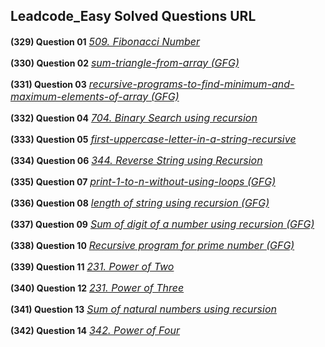 ## Leadcode_Easy Solved Questions URL

**(329) Question 01** <a href="https://leetcode.com/problems/fibonacci-number/submissions/996606162/" target="_blank" style="font-size: 16px;dispaly:inline-block;">_509. Fibonacci Number_</a> <br/>

**(330) Question 02** <a href="https://www.geeksforgeeks.org/sum-triangle-from-array/" target="_blank" style="font-size: 16px;dispaly:inline-block;">_sum-triangle-from-array (GFG)_</a> <br/>

**(331) Question 03** <a href="https://www.geeksforgeeks.org/recursive-programs-to-find-minimum-and-maximum-elements-of-array/" target="_blank" style="font-size: 16px;dispaly:inline-block;">_recursive-programs-to-find-minimum-and-maximum-elements-of-array (GFG)_</a> <br/>

**(332) Question 04** <a href="https://leetcode.com/problems/binary-search/submissions/998234361/" target="_blank" style="font-size: 16px;dispaly:inline-block;">_704. Binary Search using recursion_</a> <br/>

**(333) Question 05** <a href="https://www.geeksforgeeks.org/first-uppercase-letter-in-a-string-iterative-and-recursive/" target="_blank" style="font-size: 16px;dispaly:inline-block;">_first-uppercase-letter-in-a-string-recursive_</a> <br/>

**(334) Question 06** <a href="https://leetcode.com/problems/reverse-string/submissions/998468937/" target="_blank" style="font-size: 16px;dispaly:inline-block;">_344. Reverse String using Recursion_</a> <br/>

**(335) Question 07** <a href="https://practice.geeksforgeeks.org/problems/print-1-to-n-without-using-loops-1587115620/1" target="_blank" style="font-size: 16px;dispaly:inline-block;">_print-1-to-n-without-using-loops (GFG)_</a> <br/>

**(336) Question 08** <a href="https://www.geeksforgeeks.org/program-for-length-of-a-string-using-recursion/" target="_blank" style="font-size: 16px;dispaly:inline-block;">_length of string using recursion (GFG)_</a> <br/>

**(337) Question 09** <a href="https://www.geeksforgeeks.org/sum-digit-number-using-recursion/" target="_blank" style="font-size: 16px;dispaly:inline-block;">_Sum of digit of a number using recursion (GFG)_</a> <br/>

**(338) Question 10** <a href="https://www.geeksforgeeks.org/recursive-program-prime-number/" target="_blank" style="font-size: 16px;dispaly:inline-block;">_Recursive program for prime number (GFG)_</a> <br/>

**(339) Question 11** <a href="https://leetcode.com/problems/power-of-two/submissions/" target="_blank" style="font-size: 16px;dispaly:inline-block;">_231. Power of Two_</a> <br/>

**(340) Question 12** <a href="https://leetcode.com/problems/power-of-three/submissions/" target="_blank" style="font-size: 16px;dispaly:inline-block;">_231. Power of Three_</a> <br/>

**(341) Question 13** <a href="https://www.geeksforgeeks.org/sum-of-natural-numbers-using-recursion/" target="_blank" style="font-size: 16px;dispaly:inline-block;">_Sum of natural numbers using recursion_</a> <br/>

**(342) Question 14** <a href="https://leetcode.com/problems/power-of-four/submissions/1003767667/" target="_blank" style="font-size: 16px;dispaly:inline-block;">_342. Power of Four_</a> <br/>
